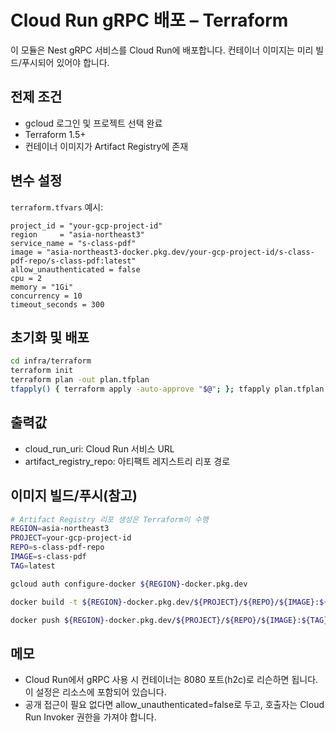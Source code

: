 # Cloud Run gRPC 배포 – Terraform

이 모듈은 Nest gRPC 서비스를 Cloud Run에 배포합니다. 컨테이너 이미지는 미리 빌드/푸시되어 있어야 합니다.

## 전제 조건

- gcloud 로그인 및 프로젝트 선택 완료
- Terraform 1.5+
- 컨테이너 이미지가 Artifact Registry에 존재

## 변수 설정

`terraform.tfvars` 예시:

```
project_id = "your-gcp-project-id"
region     = "asia-northeast3"
service_name = "s-class-pdf"
image = "asia-northeast3-docker.pkg.dev/your-gcp-project-id/s-class-pdf-repo/s-class-pdf:latest"
allow_unauthenticated = false
cpu = 2
memory = "1Gi"
concurrency = 10
timeout_seconds = 300
```

## 초기화 및 배포

```bash
cd infra/terraform
terraform init
terraform plan -out plan.tfplan
tfapply() { terraform apply -auto-approve "$@"; }; tfapply plan.tfplan
```

## 출력값

- cloud_run_uri: Cloud Run 서비스 URL
- artifact_registry_repo: 아티팩트 레지스트리 리포 경로

## 이미지 빌드/푸시(참고)

```bash
# Artifact Registry 리포 생성은 Terraform이 수행
REGION=asia-northeast3
PROJECT=your-gcp-project-id
REPO=s-class-pdf-repo
IMAGE=s-class-pdf
TAG=latest

gcloud auth configure-docker ${REGION}-docker.pkg.dev

docker build -t ${REGION}-docker.pkg.dev/${PROJECT}/${REPO}/${IMAGE}:${TAG} -f Dockerfile .

docker push ${REGION}-docker.pkg.dev/${PROJECT}/${REPO}/${IMAGE}:${TAG}
```

## 메모

- Cloud Run에서 gRPC 사용 시 컨테이너는 8080 포트(h2c)로 리슨하면 됩니다. 이 설정은 리소스에 포함되어 있습니다.
- 공개 접근이 필요 없다면 allow_unauthenticated=false로 두고, 호출자는 Cloud Run Invoker 권한을 가져야 합니다.

